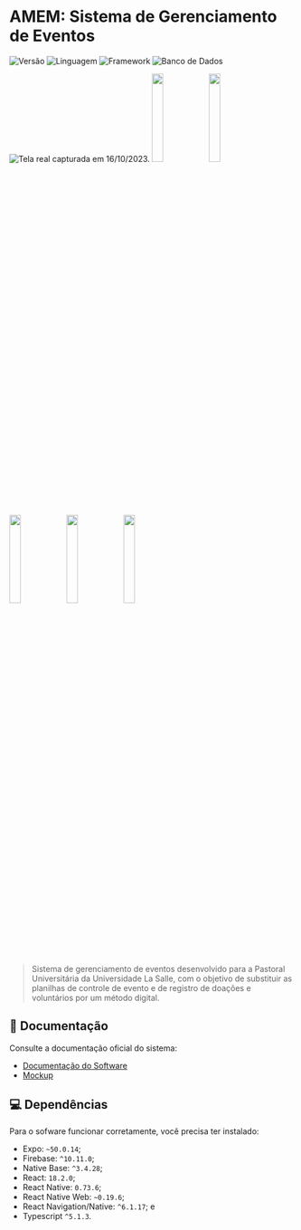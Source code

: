 # AMEM: Sistema de Gerenciamento de Eventos
![Versão](https://img.shields.io/badge/Vers%C3%A3o-1.0-%2397C900?style=for-the-badge)
![Linguagem](https://img.shields.io/badge/Linguagem-Typescript-%231F6FEB?style=for-the-badge)
![Framework](https://img.shields.io/badge/Framework-React%20Native-%231F6FEB?style=for-the-badge)
![Banco de Dados](https://img.shields.io/badge/Banco%20de%20Dados-Firebase-%231F6FEB?style=for-the-badge)

![Tela real capturada em 16/10/2023.](https://drive.google.com/uc?export=view&id=157rHM-EQwLcLZu5sGBsSq6sfJDRh3ZH3)
<img src="https://drive.google.com/uc?export=view&id=1ib-k4t7i3frAHR_OaYfizcnU_Q0XhV4c" width="20%"></img><img src="https://drive.google.com/uc?export=view&id=1HwghGqEge6nW9BqJeu7FH3xjPN5SA4GE" width="20%"></img><img src="https://drive.google.com/uc?export=view&id=1rZDNfoWzKAB1I8ZKsJGqgePOGSZ2GWPP" width="20%"></img><img src="https://drive.google.com/uc?export=view&id=1B2YDRbsm_lWr__VzkjxMUwQBc-P_ZQtp" width="20%"></img><img src="https://drive.google.com/uc?export=view&id=1mOFFBTCYNhzx1PQ0unXhDszJUdO3NFQw" width="20%"></img>
> Sistema de gerenciamento de eventos desenvolvido para a Pastoral Universitária da Universidade La Salle, com o objetivo de substituir as planilhas de controle de evento e de registro de doações e voluntários por um método digital.

## 📝 Documentação

Consulte a documentação oficial do sistema:

* [Documentação do Software](https://drive.google.com/file/d/1z-JO-Fd32rxnKwQZLBNeQSMlXlDjFLHk/view?usp=sharing)
* [Mockup](https://drive.google.com/file/d/1XB2Cb4lA1HgFn3ETssh5pRcymbHpRgpC/view?usp=sharing)

## 💻 Dependências

Para o sofware funcionar corretamente, você precisa ter instalado:

* Expo: `~50.0.14`;
* Firebase: `^10.11.0`;
* Native Base: `^3.4.28`;
* React: `18.2.0`;
* React Native: `0.73.6`;
* React Native Web: `~0.19.6`;
* React Navigation/Native: `^6.1.17`; e
* Typescript `^5.1.3`.
